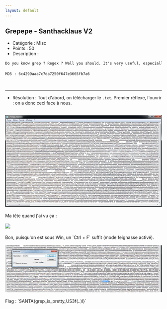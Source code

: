 ```yaml
---
layout: default
---
```


## Grepepe - Santhacklaus V2

- Catégorie : Misc
- Points : 50
- Description :
```md
Do you know grep ? Regex ? Well you should. It's very useful, especially during CTFs. Remember the flag is something like SANTA{fl4g_f0rmAT}.

MD5 : 6c4299aaa7c7da7250f647e3665fb7a6
```
<br/>

* * * 

- Résolution :
Tout d'abord, on télécharger le `.txt`. Premier réflexe, l'ouvrir : on a donc ceci face à nous.<br/>
<br/>
<img src="screen.png">
<br/>
<br/>
Ma tête quand j'ai vu ça :<br/>
<br/>
<img src="woah.jpg"><br/>
<br/>
Bon, puisqu'on est sous Win, un `Ctrl + F` suffit (mode feignasse activé).<br/>
<br/>
<img src="flag.png">
<br/>
<br/>
Flag : `SANTA{grep_is_pretty_US3f(..)l}`
<br/>
<br/>
